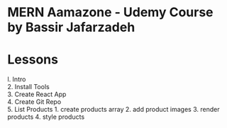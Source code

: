 # MERN Aamazone - Udemy Course by Bassir Jafarzadeh

# Lessons

l. Intro <br /> 2. Install Tools <br /> 3. Create React App<br /> 4. Create Git Repo <br /> 5. List Products 1. create products array 2. add product images 3. render products 4. style products
